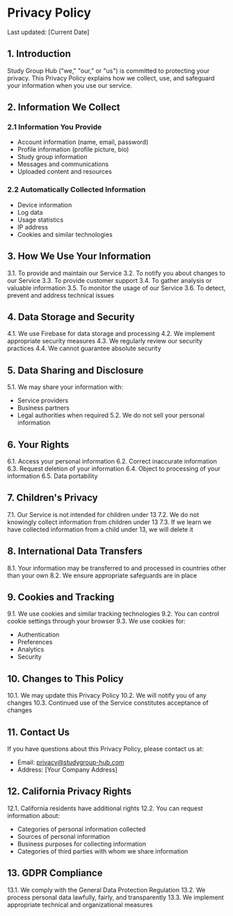 # Privacy Policy

Last updated: [Current Date]

## 1. Introduction

Study Group Hub ("we," "our," or "us") is committed to protecting your privacy. This Privacy Policy explains how we collect, use, and safeguard your information when you use our service.

## 2. Information We Collect

### 2.1 Information You Provide
- Account information (name, email, password)
- Profile information (profile picture, bio)
- Study group information
- Messages and communications
- Uploaded content and resources

### 2.2 Automatically Collected Information
- Device information
- Log data
- Usage statistics
- IP address
- Cookies and similar technologies

## 3. How We Use Your Information

3.1. To provide and maintain our Service
3.2. To notify you about changes to our Service
3.3. To provide customer support
3.4. To gather analysis or valuable information
3.5. To monitor the usage of our Service
3.6. To detect, prevent and address technical issues

## 4. Data Storage and Security

4.1. We use Firebase for data storage and processing
4.2. We implement appropriate security measures
4.3. We regularly review our security practices
4.4. We cannot guarantee absolute security

## 5. Data Sharing and Disclosure

5.1. We may share your information with:
   - Service providers
   - Business partners
   - Legal authorities when required
5.2. We do not sell your personal information

## 6. Your Rights

6.1. Access your personal information
6.2. Correct inaccurate information
6.3. Request deletion of your information
6.4. Object to processing of your information
6.5. Data portability

## 7. Children's Privacy

7.1. Our Service is not intended for children under 13
7.2. We do not knowingly collect information from children under 13
7.3. If we learn we have collected information from a child under 13, we will delete it

## 8. International Data Transfers

8.1. Your information may be transferred to and processed in countries other than your own
8.2. We ensure appropriate safeguards are in place

## 9. Cookies and Tracking

9.1. We use cookies and similar tracking technologies
9.2. You can control cookie settings through your browser
9.3. We use cookies for:
   - Authentication
   - Preferences
   - Analytics
   - Security

## 10. Changes to This Policy

10.1. We may update this Privacy Policy
10.2. We will notify you of any changes
10.3. Continued use of the Service constitutes acceptance of changes

## 11. Contact Us

If you have questions about this Privacy Policy, please contact us at:
- Email: privacy@studygroup-hub.com
- Address: [Your Company Address]

## 12. California Privacy Rights

12.1. California residents have additional rights
12.2. You can request information about:
   - Categories of personal information collected
   - Sources of personal information
   - Business purposes for collecting information
   - Categories of third parties with whom we share information

## 13. GDPR Compliance

13.1. We comply with the General Data Protection Regulation
13.2. We process personal data lawfully, fairly, and transparently
13.3. We implement appropriate technical and organizational measures 